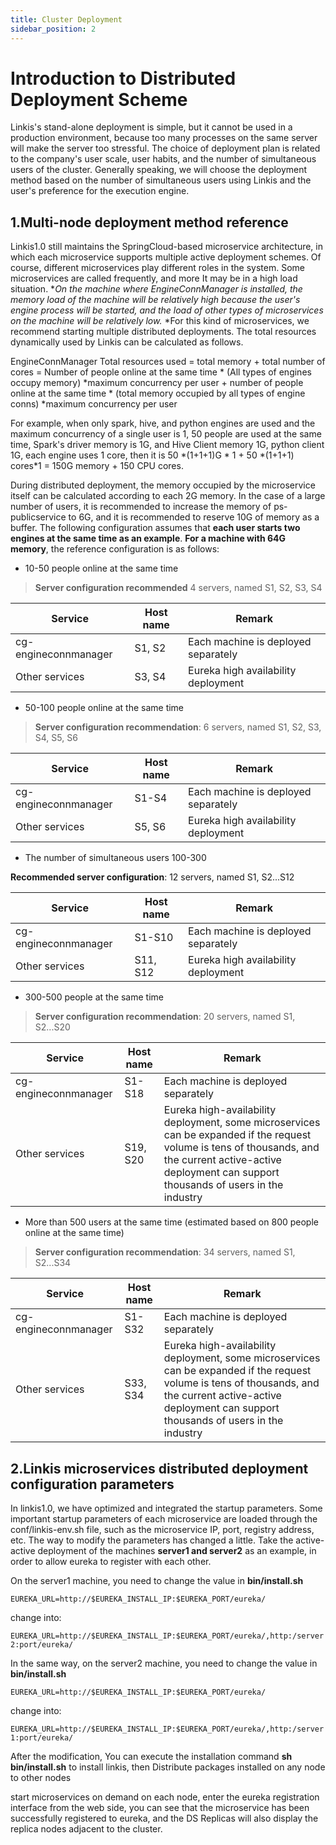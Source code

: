 ```yaml
---
title: Cluster Deployment
sidebar_position: 2
---
```


Introduction to Distributed Deployment Scheme
==================

Linkis's stand-alone deployment is simple, but it cannot be used in a production environment, because too many processes on the same server will make the server too stressful. The choice of deployment plan is related to the company's user scale, user habits, and the number of simultaneous users of the cluster. Generally speaking, we will choose the deployment method based on the number of simultaneous users using Linkis and the user's preference for the execution engine.

1.Multi-node deployment method reference
------------------------------------------

Linkis1.0 still maintains the SpringCloud-based microservice architecture, in which each microservice supports multiple active deployment schemes. Of course, different microservices play different roles in the system. Some microservices are called frequently, and more It may be in a high load situation. **On the machine where EngineConnManager is installed, the memory load of the machine will be relatively high because the user's engine process will be started, and the load of other types of microservices on the machine will be relatively low.* *For this kind of microservices, we recommend starting multiple distributed deployments. The total resources dynamically used by Linkis can be calculated as follows.

EngineConnManager Total resources used = total memory + total number of cores =
Number of people online at the same time \* (All types of engines occupy memory) \*maximum concurrency per user + number of people online at the same time \*
(total memory occupied by all types of engine conns) \*maximum concurrency per user

For example, when only spark, hive, and python engines are used and the maximum concurrency of a single user is 1, 50 people are used at the same time, Spark's driver memory is 1G, and Hive
Client memory 1G, python client 1G, each engine uses 1 core, then it is 50 \*(1+1+1)G \*
1 + 50 \*(1+1+1) cores\*1 = 150G memory + 150 CPU cores.

During distributed deployment, the memory occupied by the microservice itself can be calculated according to each 2G memory. In the case of a large number of users, it is recommended to increase the memory of ps-publicservice to 6G, and it is recommended to reserve 10G of memory as a buffer.
The following configuration assumes that **each user starts two engines at the same time as an example**. **For a machine with 64G memory**, the reference configuration is as follows:

- 10-50 people online at the same time

> **Server configuration recommended** 4 servers, named S1, S2, S3, S4

| Service | Host name | Remark |
|---------------|-----------|------------------|
| cg-engineconnmanager | S1, S2 | Each machine is deployed separately |
| Other services | S3, S4 | Eureka high availability deployment |

- 50-100 people online at the same time

> **Server configuration recommendation**: 6 servers, named S1, S2, S3, S4, S5, S6

| Service | Host name | Remark |
|----------------------|-----------|------------------|
| cg-engineconnmanager | S1-S4 | Each machine is deployed separately |
| Other services | S5, S6 | Eureka high availability deployment |

- The number of simultaneous users 100-300

**Recommended server configuration**: 12 servers, named S1, S2...S12

| Service | Host name | Remark |
|----------------------|-----------|------------------|
| cg-engineconnmanager | S1-S10 | Each machine is deployed separately |
| Other services | S11, S12 | Eureka high availability deployment |

- 300-500 people at the same time

> **Server configuration recommendation**: 20 servers, named S1, S2...S20

| Service | Host name | Remark |
|----------------------|-----------|-----------------|
| cg-engineconnmanager | S1-S18 | Each machine is deployed separately |
| Other services | S19, S20 | Eureka high-availability deployment, some microservices can be expanded if the request volume is tens of thousands, and the current active-active deployment can support thousands of users in the industry |

- More than 500 users at the same time (estimated based on 800 people online at the same time)

> **Server configuration recommendation**: 34 servers, named S1, S2...S34

| Service | Host name | Remark |
|----------------------|-----------|------------------------------|
| cg-engineconnmanager | S1-S32 | Each machine is deployed separately |
| Other services | S33, S34 | Eureka high-availability deployment, some microservices can be expanded if the request volume is tens of thousands, and the current active-active deployment can support thousands of users in the industry |

2.Linkis microservices distributed deployment configuration parameters
---------------------------------

In linkis1.0, we have optimized and integrated the startup parameters. Some important startup parameters of each microservice are loaded through the conf/linkis-env.sh file, such as the microservice IP, port, registry address, etc. The way to modify the parameters has changed a little. Take the active-active deployment of the machines **server1 and server2** as an example, in order to allow eureka to register with each other.

On the server1 machine, you need to change the value in **bin/install.sh**

``
EUREKA_URL=http://$EUREKA_INSTALL_IP:$EUREKA_PORT/eureka/
``

change into:

``
EUREKA_URL=http://$EUREKA_INSTALL_IP:$EUREKA_PORT/eureka/,http:/server2:port/eureka/
``

In the same way, on the server2 machine, you need to change the value in **bin/install.sh**

``
EUREKA_URL=http://$EUREKA_INSTALL_IP:$EUREKA_PORT/eureka/
``

change into:

``
EUREKA_URL=http://$EUREKA_INSTALL_IP:$EUREKA_PORT/eureka/,http:/server1:port/eureka/
``

After the modification, You can execute the installation command **sh bin/install.sh** to install linkis, then Distribute packages installed on any node to other nodes

start microservices on demand on each node, enter the eureka registration interface from the web side, you can see that the microservice has been successfully registered to eureka, and the DS
Replicas will also display the replica nodes adjacent to the cluster.


